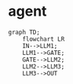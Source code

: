 # agent

```mermaid
graph TD;
    flowchart LR
    IN-->LLM1;
    LLM1-->GATE;
    GATE-->LLM2;
    LLM2-->LLM3;
    LLM3-->OUT
```
